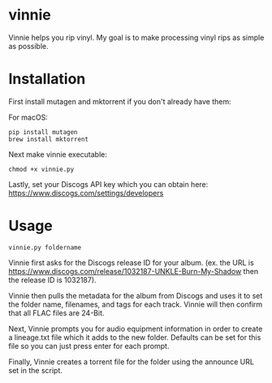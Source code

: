 # vinnie
Vinnie helps you rip vinyl. My goal is to make processing vinyl rips as simple as possible.

# Installation

First install mutagen and mktorrent if you don't already have them:

For macOS:
```
pip install mutagen
brew install mktorrent
```
Next make vinnie executable:
```
chmod +x vinnie.py
```
Lastly, set your Discogs API key which you can obtain here: https://www.discogs.com/settings/developers

# Usage
```
vinnie.py foldername
```
Vinnie first asks for the Discogs release ID for your album. (ex. the URL is https://www.discogs.com/release/1032187-UNKLE-Burn-My-Shadow then the release ID is 1032187). 

Vinnie then pulls the metadata for the album from Discogs and uses it to set the folder name, filenames, and tags for each track. Vinnie will then confirm that all FLAC files are 24-Bit. 

Next, Vinnie prompts you for audio equipment information in order to create a lineage.txt file which it adds to the new folder. Defaults can be set for this file so you can just press enter for each prompt.

Finally, Vinnie creates a torrent file for the folder using the announce URL set in the script.
